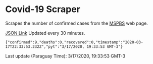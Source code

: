 # Covid-19 Scraper

Scrapes the number of confirmed cases from the [MSPBS](https://www.mspbs.gov.py/covid-19.php) web page.

[JSON Link](https://jmayalag.github.io/covid19-scrape/cases.json)
Updated every 30 minutes.
```
{"confirmed":9,"deaths":0,"recovered":0,"timestamp":"2020-03-17T22:33:53.232Z","pyt":"3/17/2020, 19:33:53 GMT-3"}
```
Last update (Paraguay Time): 3/17/2020, 19:33:53 GMT-3